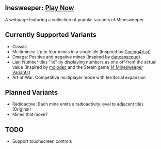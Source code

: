 ## Inesweeper: [Play Now](https://osutaiko.github.io/index.html) ##
A webpage featuring a collection of popular variants of Minesweeper.

## Currently Supported Variants ##
- Classic
- Multimines: Up to four mines in a single tile (Inspired by [Coding4rtist](https://coding4rtist.itch.io/minesweeper-reborn))
- Omega: Positive and negative mines (Inspired by [duncanacnud](https://duncanacnud.itch.io/omegasweeper))
- Liar: Number tiles "lie" by displaying numbers as one off from the actual value (Inspired by [molodec](https://www.reddit.com/r/playmygame/comments/38l2n8/completed_web_lying_minesweeper/) and the Steam game [14 Minesweeper Variants](https://store.steampowered.com/app/1865060/14_Minesweeper_Variants/))
- Art of War: Competitive multiplayer mode with territorial expansion

## Planned Variants ##
- Radioactive: Each mine emits a radioactivity level to adjacent tiles (Original)
- Mines that move?

## TODO ##
- Support touchscreen controls
